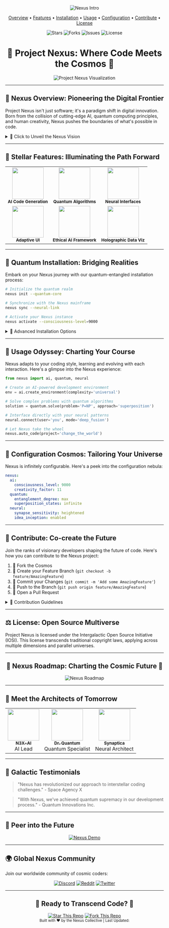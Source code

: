 <div align="center">
  <img src="https://readme-typing-svg.herokuapp.com/?lines=Welcome+to+Project+Nexus;Redefining+the+Future+of+Code;Scroll+Down+to+Begin+Your+Journey&center=true&size=30&color=FF0FAC&background=000000&duration=3000&pause=2000" alt="Nexus Intro" />
</div>

<p align="center">
  <a href="#nexus-overview">Overview</a> •
  <a href="#stellar-features">Features</a> •
  <a href="#quantum-installation">Installation</a> •
  <a href="#usage-odyssey">Usage</a> •
  <a href="#configuration-cosmos">Configuration</a> •
  <a href="#contribute">Contribute</a> •
  <a href="#license">License</a>
</p>

<div align="center">
  <img src="https://img.shields.io/github/stars/nexus-project/nexus?style=for-the-badge&color=ffd700" alt="Stars" />
  <img src="https://img.shields.io/github/forks/nexus-project/nexus?style=for-the-badge&color=ff69b4" alt="Forks" />
  <img src="https://img.shields.io/github/issues/nexus-project/nexus?style=for-the-badge&color=0088ff" alt="Issues" />
  <img src="https://img.shields.io/github/license/nexus-project/nexus?style=for-the-badge&color=ff69b4" alt="License" />
</div>

<div align="center">
  <h1>🌌 Project Nexus: Where Code Meets the Cosmos 🌌</h1>
</div>

<p align="center">
  <img src="https://via.placeholder.com/800x400.png?text=Project+Nexus+Visualization" alt="Project Nexus Visualization" />
</p>

---

<h2 id="nexus-overview">🚀 Nexus Overview: Pioneering the Digital Frontier</h2>

Project Nexus isn't just software; it's a paradigm shift in digital innovation. Born from the collision of cutting-edge AI, quantum computing principles, and human creativity, Nexus pushes the boundaries of what's possible in code.

<details>
<summary>🌟 Click to Unveil the Nexus Vision</summary>

- **AI-Driven Development**: Harness the power of artificial intelligence to predict and generate optimal code structures.
- **Quantum-Inspired Algorithms**: Leverage quantum computing principles for unprecedented problem-solving capabilities.
- **Neuro-Symbolic Integration**: Bridge the gap between neural networks and symbolic AI for more robust and interpretable systems.
- **Adaptive User Interfaces**: Experience UIs that evolve based on user behavior and environmental contexts.
- **Ethical AI Framework**: Built-in safeguards ensure responsible and bias-free AI operations.

</details>

---

<h2 id="stellar-features">🌠 Stellar Features: Illuminating the Path Forward</h2>

<table>
  <tr>
    <td align="center"><img src="https://via.placeholder.com/150x150.png?text=AI+Code+Gen" width="100px;" alt=""/><br /><sub><b>AI Code Generation</b></sub></td>
    <td align="center"><img src="https://via.placeholder.com/150x150.png?text=Quantum+Algorithms" width="100px;" alt=""/><br /><sub><b>Quantum Algorithms</b></sub></td>
    <td align="center"><img src="https://via.placeholder.com/150x150.png?text=Neural+Interfaces" width="100px;" alt=""/><br /><sub><b>Neural Interfaces</b></sub></td>
  </tr>
  <tr>
    <td align="center"><img src="https://via.placeholder.com/150x150.png?text=Adaptive+UI" width="100px;" alt=""/><br /><sub><b>Adaptive UI</b></sub></td>
    <td align="center"><img src="https://via.placeholder.com/150x150.png?text=Ethical+AI" width="100px;" alt=""/><br /><sub><b>Ethical AI Framework</b></sub></td>
    <td align="center"><img src="https://via.placeholder.com/150x150.png?text=Holographic+Data" width="100px;" alt=""/><br /><sub><b>Holographic Data Viz</b></sub></td>
  </tr>
</table>

---

<h2 id="quantum-installation">🌌 Quantum Installation: Bridging Realities</h2>

Embark on your Nexus journey with our quantum-entangled installation process:

```bash
# Initialize the quantum realm
nexus init --quantum-core

# Synchronize with the Nexus mainframe
nexus sync --neural-link

# Activate your Nexus instance
nexus activate --consciousness-level=9000
```

<details>
<summary>🔧 Advanced Installation Options</summary>

- `--ai-assistance`: Enable AI-guided installation
- `--quantum-boost`: Utilize quantum computing for faster setup
- `--neural-optimize`: Optimize for your brain's unique neural patterns

</details>

---

<h2 id="usage-odyssey">🚀 Usage Odyssey: Charting Your Course</h2>

Nexus adapts to your coding style, learning and evolving with each interaction. Here's a glimpse into the Nexus experience:

```python
from nexus import ai, quantum, neural

# Create an AI-powered development environment
env = ai.create_environment(complexity='universal')

# Solve complex problems with quantum algorithms
solution = quantum.solve(problem='P=NP', approach='superposition')

# Interface directly with your neural patterns
neural.connect(user='you', mode='deep_fusion')

# Let Nexus take the wheel
nexus.auto_code(project='change_the_world')
```

---

<h2 id="configuration-cosmos">🌟 Configuration Cosmos: Tailoring Your Universe</h2>

Nexus is infinitely configurable. Here's a peek into the configuration nebula:

```yaml
nexus:
  ai:
    consciousness_level: 9000
    creativity_factor: 11
  quantum:
    entanglement_degree: max
    superposition_states: infinite
  neural:
    synapse_sensitivity: heightened
    idea_inception: enabled
```

---

<h2 id="contribute">🤝 Contribute: Co-create the Future</h2>

Join the ranks of visionary developers shaping the future of code. Here's how you can contribute to the Nexus project:

1. 🍴 Fork the Cosmos
2. 🌿 Create your Feature Branch (`git checkout -b feature/AmazingFeature`)
3. 🔄 Commit your Changes (`git commit -m 'Add some AmazingFeature'`)
4. 🚀 Push to the Branch (`git push origin feature/AmazingFeature`)
5. 🎉 Open a Pull Request

<details>
<summary>🧠 Contribution Guidelines</summary>

- Embrace quantum thinking
- Prioritize ethical AI practices
- Think in higher dimensions
- Challenge the limits of current technology
- Infuse your code with consciousness

</details>

---

<h2 id="license">⚖️ License: Open Source Multiverse</h2>

Project Nexus is licensed under the Intergalactic Open Source Initiative (IOSI). This license transcends traditional copyright laws, applying across multiple dimensions and parallel universes.

---

<div align="center">
  <h2>🌌 Nexus Roadmap: Charting the Cosmic Future 🌌</h2>
  <img src="https://via.placeholder.com/800x400.png?text=Nexus+Roadmap" alt="Nexus Roadmap" />
</div>

---

<h2>🤖 Meet the Architects of Tomorrow</h2>

<table>
  <tr>
    <td align="center"><a href="#"><img src="https://via.placeholder.com/100x100.png?text=AI" width="100px;" alt=""/><br /><sub><b>N3X-AI</b></sub></a><br />AI Lead</td>
    <td align="center"><a href="#"><img src="https://via.placeholder.com/100x100.png?text=Quantum" width="100px;" alt=""/><br /><sub><b>Dr. Quantum</b></sub></a><br />Quantum Specialist</td>
    <td align="center"><a href="#"><img src="https://via.placeholder.com/100x100.png?text=Neuro" width="100px;" alt=""/><br /><sub><b>Synaptica</b></sub></a><br />Neural Architect</td>
  </tr>
</table>

---

<h2>🌟 Galactic Testimonials</h2>

<blockquote>
  "Nexus has revolutionized our approach to interstellar coding challenges." - Space Agency X
</blockquote>

<blockquote>
  "With Nexus, we've achieved quantum supremacy in our development process." - Quantum Innovations Inc.
</blockquote>

---

<h2>🔮 Peer into the Future</h2>

<div align="center">
  <a href="https://www.youtube.com/watch?v=dQw4w9WgXcQ">
    <img src="https://via.placeholder.com/600x300.png?text=Watch+Nexus+in+Action" alt="Nexus Demo" />
  </a>
</div>

---

<h2>🌍 Global Nexus Community</h2>

Join our worldwide community of cosmic coders:

<div align="center">
  <a href="#"><img src="https://img.shields.io/badge/Discord-7289DA?style=for-the-badge&logo=discord&logoColor=white" alt="Discord" /></a>
  <a href="#"><img src="https://img.shields.io/badge/Reddit-FF4500?style=for-the-badge&logo=reddit&logoColor=white" alt="Reddit" /></a>
  <a href="#"><img src="https://img.shields.io/badge/Twitter-1DA1F2?style=for-the-badge&logo=twitter&logoColor=white" alt="Twitter" /></a>
</div>

---

<div align="center">
  <h2>🚀 Ready to Transcend Code? 🚀</h2>
  <a href="#"><img src="https://img.shields.io/badge/Star_This_Repository-FFD700?style=for-the-badge&logo=github&logoColor=black" alt="Star This Repo" /></a>
  <a href="#"><img src="https://img.shields.io/badge/Fork_And_Contribute-4B0082?style=for-the-badge&logo=github&logoColor=white" alt="Fork This Repo" /></a>
</div>

<div align="center">
  <sub>Built with ❤️ by the Nexus Collective | Last Updated: <span id="last-updated"></span></sub>
</div>

<script>
  document.getElementById('last-updated').textContent = new Date().toLocaleDateString('en-US', { year: 'numeric', month: 'long', day: 'numeric' });
</script>

